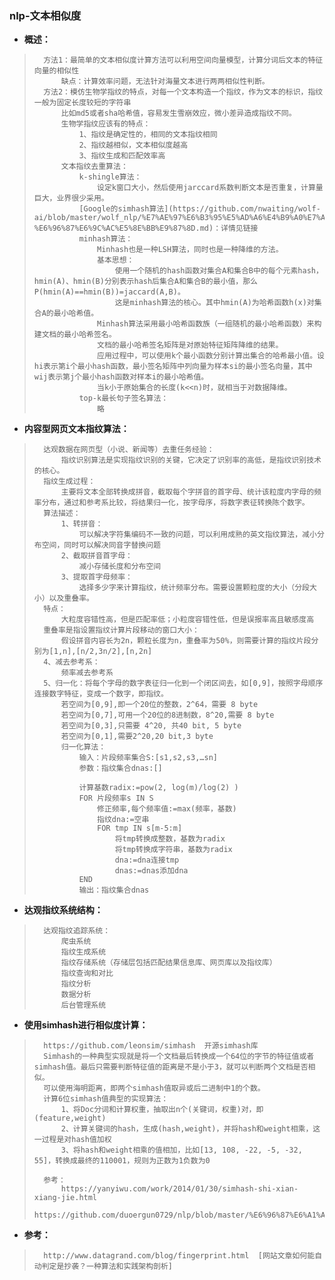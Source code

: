 ### nlp-文本相似度
- **概述：**
>       方法1：最简单的文本相似度计算方法可以利用空间向量模型，计算分词后文本的特征向量的相似性
>           缺点：计算效率问题，无法针对海量文本进行两两相似性判断。
>       方法2：模仿生物学指纹的特点，对每一个文本构造一个指纹，作为文本的标识，指纹一般为固定长度较短的字符串
>           比如md5或者sha哈希值，容易发生雪崩效应，微小差异造成指纹不同。
>           生物学指纹应该有的特点：
>               1、指纹是确定性的，相同的文本指纹相同
>               2、指纹越相似，文本相似度越高
>               3、指纹生成和匹配效率高
>           文本指纹去重算法：
>               k-shingle算法：
>                   设定k窗口大小，然后使用jarccard系数判断文本是否重复，计算量巨大，业界很少采用。
>               [Google的simhash算法](https://github.com/nwaiting/wolf-ai/blob/master/wolf_nlp/%E7%AE%97%E6%B3%95%E5%AD%A6%E4%B9%A0%E7%AC%94%E8%AE%B0/google%E7%AE%97%E6%B3%95/Simhash-%E6%96%87%E6%9C%AC%E5%8E%BB%E9%87%8D.md)：详情见链接
>               minhash算法：
>                   Minhash也是一种LSH算法，同时也是一种降维的方法。
>                   基本思想：
>                       使用一个随机的hash函数对集合A和集合B中的每个元素hash，hmin(A)、hmin(B)分别表示hash后集合A和集合B的最小值，那么P(hmin(A)==hmin(B))=jaccard(A,B)。
>                       这是minhash算法的核心。其中hmin(A)为哈希函数h(x)对集合A的最小哈希值。
>                   Minhash算法采用最小哈希函数族（一组随机的最小哈希函数）来构建文档的最小哈希签名。
>                   文档的最小哈希签名矩阵是对原始特征矩阵降维的结果。
>                   应用过程中，可以使用k个最小函数分别计算出集合的哈希最小值。设hi表示第i个最小hash函数，最小签名矩阵中列向量为样本si的最小签名向量，其中wij表示第j个最小hash函数对样本i的最小哈希值。
>                   当k小于原始集合的长度(k<<n)时，就相当于对数据降维。
>               top-k最长句子签名算法：
>                   略
>
>

- **内容型网页文本指纹算法：**
>       达观数据在网页型（小说、新闻等）去重任务经验：
>           指纹识别算法是实现指纹识别的关键，它决定了识别率的高低，是指纹识别技术的核心。
>       指纹生成过程：
>           主要将文本全部转换成拼音，截取每个字拼音的首字母、统计该粒度内字母的频率分布，通过和参考系比较，将结果归一化，按字母序，将数字表征转换陈个数字。
>       算法描述：
>           1、转拼音：
>               可以解决字符集编码不一致的问题，可以利用成熟的英文指纹算法，减小分布空间，同时可以解决同音字替换问题
>           2、截取拼音首字母：
>               减小存储长度和分布空间
>           3、提取首字母频率：
>               选择多少字来计算指纹，统计频率分布。需要设置颗粒度的大小（分段大小）以及重叠率。
>       特点：
>           大粒度容错性高，但是匹配率低；小粒度容错性低，但是误报率高且敏感度高
>       重叠率是指设置指纹计算片段移动的窗口大小：
>           假设拼音内容长为2n，颗粒长度为n，重叠率为50%，则需要计算的指纹片段分别为[1,n],[n/2,3n/2],[n,2n]
>       4、减去参考系：
>           频率减去参考系
>       5、归一化：将每个字母的数字表征归一化到一个闭区间去，如[0,9]，按照字母顺序连接数字特征，变成一个数字，即指纹。
>           若空间为[0,9],即一个20位的整数，2^64，需要 8 byte
>           若空间为[0,7],可用一个20位的8进制数，8^20,需要 8 byte
>           若空间为[0,3],只需要 4^20, 共40 bit, 5 byte
>           若空间为[0,1],需要2^20,20 bit,3 byte
>           归一化算法：
>               输入：片段频率集合S:[s1,s2,s3,…sn]
>               参数：指纹集合dnas:[]
>
>               计算基数radix:=pow(2, log(m)/log(2) )
>               FOR 片段频率s IN S
>                   修正频率,每个频率值:=max(频率，基数)
>                   指纹dna:=空串
>                   FOR tmp IN s[m-5:m]
>                       将tmp转换成整数，基数为radix
>                       将tmp转换成字符串，基数为radix
>                       dna:=dna连接tmp
>                       dnas:=dnas添加dna
>               END
>               输出：指纹集合dnas
>
>
>
>

- **达观指纹系统结构：**
>       达观指纹追踪系统：
>           爬虫系统
>           指纹生成系统
>           指纹存储系统（存储层包括匹配结果信息库、网页库以及指纹库）
>           指纹查询和对比
>           指纹分析
>           数据分析
>           后台管理系统
>
>
>
>
>

- **使用simhash进行相似度计算：**
>       https://github.com/leonsim/simhash  开源simhash库
>       Simhash的一种典型实现就是将一个文档最后转换成一个64位的字节的特征值或者simhash值。最后只需要判断特征值的距离是不是小于3，就可以判断两个文档是否相似。
>       可以使用海明距离，即两个simhash值取异或后二进制中1的个数。
>       计算6位simhash值典型的实现算法：
>           1、将Doc分词和计算权重，抽取出n个(关键词，权重)对，即(feature,weight)
>           2、计算关键词的hash，生成(hash,weight)，并将hash和weight相乘，这一过程是对hash值加权
>           3、将hash和weight相乘的值相加，比如[13, 108, -22, -5, -32, 55]，转换成最终的110001，规则为正数为1负数为0
>
>       参考：
>           https://yanyiwu.com/work/2014/01/30/simhash-shi-xian-xiang-jie.html
>           https://github.com/duoergun0729/nlp/blob/master/%E6%96%87%E6%A1%A3%E7%9B%B8%E4%BC%BC%E5%BA%A6.md
>
>
>
>

- **参考：**
>       http://www.datagrand.com/blog/fingerprint.html  [网站文章如何能自动判定是抄袭？一种算法和实践架构剖析]
>
>
>
>
>
>
>
>
>
>
>
>
>
